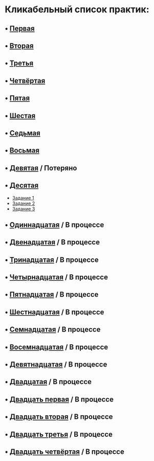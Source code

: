# Кликабельный список практик:
## • [Первая](https://github.com/FoxEdit/java2023/tree/firstpractice)
## • [Вторая](https://github.com/FoxEdit/java2023/tree/secondpractice)
## • [Третья](https://github.com/FoxEdit/java2023/tree/thirdpractice)
## • [Четвёртая](https://github.com/FoxEdit/java2023/tree/fourthpractice)
## • [Пятая](https://github.com/FoxEdit/java2023/tree/fifthpractice)
## • [Шестая](https://github.com/FoxEdit/java2023/tree/sixthpractice)
## • [Седьмая](https://github.com/FoxEdit/java2023/tree/newfilewithtasks(7))
## • [Восьмая](https://github.com/FoxEdit/java2023/tree/8)
## • [Девятая](https://github.com/FoxEdit/java2023/branches/active) / Потеряно
## • [Десятая](https://github.com/FoxEdit/java2023/branches/active)
+ [Задание 1](https://github.com/FoxEdit/java2023/tree/10_1)
+ [Задание 2](https://github.com/FoxEdit/java2023/tree/10_2)
+ [Задание 3](https://github.com/FoxEdit/java2023/tree/10_3)
## • [Одиннадцатая]() / В процессе
## • [Двенадцатая]() / В процессе
## • [Тринадцатая]() / В процессе
## • [Четырнадцатая]() / В процессе
## • [Пятнадцатая]() / В процессе
## • [Шестнадцатая]() / В процессе
## • [Семнадцатая]() / В процессе
## • [Восемнадцатая]() / В процессе
## • [Девятнадцатая]() / В процессе
## • [Двадцатая]() / В процессе
## • [Двадцать первая]() / В процессе
## • [Двадцать вторая]() / В процессе
## • [Двадцать третья]() / В процессе
## • [Двадцать четвёртая]() / В процессе
